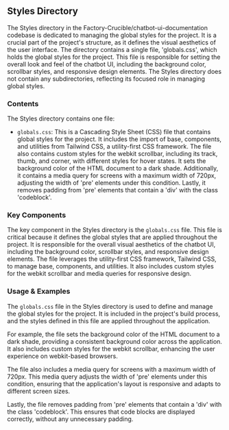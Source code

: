
## Styles Directory

The Styles directory in the Factory-Crucible/chatbot-ui-documentation codebase is dedicated to managing the global styles for the project. It is a crucial part of the project's structure, as it defines the visual aesthetics of the user interface. The directory contains a single file, 'globals.css', which holds the global styles for the project. This file is responsible for setting the overall look and feel of the chatbot UI, including the background color, scrollbar styles, and responsive design elements. The Styles directory does not contain any subdirectories, reflecting its focused role in managing global styles.

### Contents

The Styles directory contains one file:

- `globals.css`: This is a Cascading Style Sheet (CSS) file that contains global styles for the project. It includes the import of base, components, and utilities from Tailwind CSS, a utility-first CSS framework. The file also contains custom styles for the webkit scrollbar, including its track, thumb, and corner, with different styles for hover states. It sets the background color of the HTML document to a dark shade. Additionally, it contains a media query for screens with a maximum width of 720px, adjusting the width of 'pre' elements under this condition. Lastly, it removes padding from 'pre' elements that contain a 'div' with the class 'codeblock'.

### Key Components

The key component in the Styles directory is the `globals.css` file. This file is critical because it defines the global styles that are applied throughout the project. It is responsible for the overall visual aesthetics of the chatbot UI, including the background color, scrollbar styles, and responsive design elements. The file leverages the utility-first CSS framework, Tailwind CSS, to manage base, components, and utilities. It also includes custom styles for the webkit scrollbar and media queries for responsive design.

### Usage & Examples

The `globals.css` file in the Styles directory is used to define and manage the global styles for the project. It is included in the project's build process, and the styles defined in this file are applied throughout the application. 

For example, the file sets the background color of the HTML document to a dark shade, providing a consistent background color across the application. It also includes custom styles for the webkit scrollbar, enhancing the user experience on webkit-based browsers. 

The file also includes a media query for screens with a maximum width of 720px. This media query adjusts the width of 'pre' elements under this condition, ensuring that the application's layout is responsive and adapts to different screen sizes. 

Lastly, the file removes padding from 'pre' elements that contain a 'div' with the class 'codeblock'. This ensures that code blocks are displayed correctly, without any unnecessary padding.
